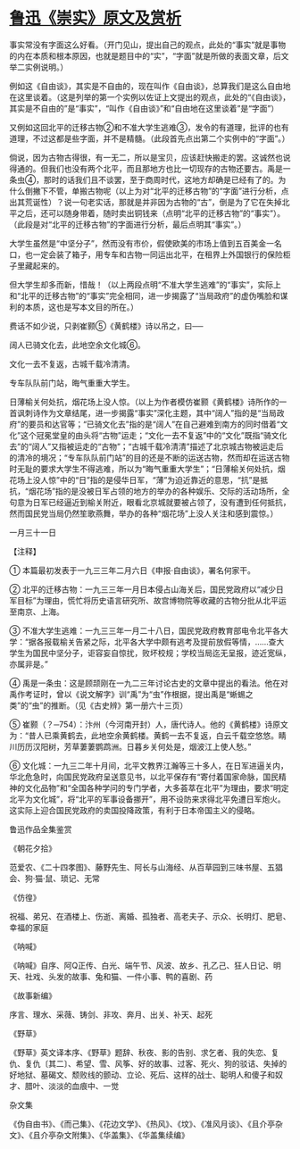 # [鲁迅《崇实》原文及赏析](https://www.vrrw.net/wx/7891.html)

事实常没有字面这么好看。（开门见山，提出自己的观点，此处的“事实”就是事物的内在本质和根本原因，也就是题目中的“实”，“字面”就是所做的表面文章，后文举二实例说明。）

例如这《自由谈》，其实是不自由的，现在叫作《自由谈》，总算我们是这么自由地在这里谈着。（这是列举的第一个实例以佐证上文提出的观点，此处的“《自由谈》，其实是不自由的”是“事实”，“叫作《自由谈》”和“自由地在这里谈着”是“字面”）



又例如这回北平的迁移古物②和不准大学生逃难③，发令的有道理，批评的也有道理，不过这都是些字面，并不是精髓。（此段首先点出第二个实例中的“字面”。）

倘说，因为古物古得很，有一无二，所以是宝贝，应该赶快搬走的罢。这诚然也说得通的。但我们也没有两个北平，而且那地方也比一切现存的古物还要古。禹是一条虫④，那时的话我们且不谈罢，至于商周时代，这地方却确是已经有了的。为什么倒撇下不管，单搬古物呢（以上为对“北平的迁移古物”的“字面”进行分析，点出其荒诞性）？说一句老实话，那就是并非因为古物的“古”，倒是为了它在失掉北平之后，还可以随身带着，随时卖出铜钱来（点明“北平的迁移古物”的“事实”）。（此段是对“北平的迁移古物”的字面进行分析，最后点明其“事实”。）

大学生虽然是“中坚分子”，然而没有市价，假使欧美的市场上值到五百美金一名口，也一定会装了箱子，用专车和古物一同运出北平，在租界上外国银行的保险柜子里藏起来的。

但大学生却多而新，惜哉！（以上两段点明“不准大学生逃难”的“事实”，实际上和“北平的迁移古物”的“事实”完全相同，进一步揭露了“当局政府”的虚伪嘴脸和谋利的本质，这也是写本文目的所在。）

费话不如少说，只剥崔颢⑤《黄鹤楼》诗以吊之，曰──

阔人已骑文化去，此地空余文化城⑥。

文化一去不复返，古城千载冷清清。

专车队队前门站，晦气重重大学生。

日薄榆关何处抗，烟花场上没人惊。（以上为作者模仿崔颢《黄鹤楼》诗所作的一首讽刺诗作为文章结尾，进一步揭露“事实”深化主题，其中“阔人”指的是“当局政府”的要员和达官等；“已骑文化去”指的是“阔人”在自己避难到南方的同时借着“文化”这个冠冕堂皇的由头将“古物”运走；“文化一去不复返”中的“文化”既指“骑文化去”的“阔人”又指被运走的“古物”；“古城千载冷清清”描述了北京城古物被运走后的清冷的境况；“专车队队前门站”的目的还是不断的运送古物，然而却在运送古物时无耻的要求大学生不得逃难，所以为“晦气重重大学生”；“日薄榆关何处抗，烟花场上没人惊”中的“日”指的是侵华日军，“薄”为迫近靠近的意思，“抗”是抵抗，“烟花场”指的是没被日军占领的地方的举办的各种娱乐、交际的活动场所，全句意为日军已经逼近到榆关附近，眼看北京城就要被占领了，没有遭到任何抵抗，然而国民党当局仍然笙歌燕舞，举办的各种“烟花场”上没人关注和感到震惊。）

一月三十一日





【注释】

① 本篇最初发表于一九三三年二月六日《申报·自由谈》，署名何家干。

② 北平的迁移古物：一九三三年一月日本侵占山海关后，国民党政府以“减少日军目标”为理由，慌忙将历史语言研究所、故宫博物院等收藏的古物分批从北平运至南京、上海。

③ 不准大学生逃难：一九三三年一月二十八日，国民党政府教育部电令北平各大学：“据各报载榆关告紧之际，北平各大学中颇有逃考及提前放假等情，……查大学生为国民中坚分子，讵容妄自惊扰，败坏校规；学校当局迄无呈报，迹近宽纵，亦属非是。”

④ 禹是一条虫：这是顾颉刚在一九二三年讨论古史的文章中提出的看法。他在对禹作考证时，曾以《说文解字》训“禹”为“虫”作根据，提出禹是“蜥蜴之类”的“虫”的推断。（见《古史辨》第一册六十三页）

⑤ 崔颢（？─754）：汴州（今河南开封）人，唐代诗人。他的《黄鹤楼》诗原文为：“昔人已乘黄鹤去，此地空余黄鹤楼。黄鹤一去不复返，白云千载空悠悠。睛川历历汉阳树，芳草萋萋鹦鹉洲。日暮乡关何处是，烟波江上使人愁。”

⑥ 文化城：一九三二年十月间，北平文教界江瀚等三十多人，在日军进逼关内，华北危急时，向国民党政府呈送意见书，以北平保存有“寄付着国家命脉，国民精神的文化品物”和“全国各种学问的专门学者，大多荟萃在北平”为理由，要求“明定北平为文化城”，将“北平的军事设备挪开”，用不设防来求得北平免遭日军炮火。这实际上迎合国民党政府的卖国投降政策，有利于日本帝国主义的侵略。

鲁迅作品全集鉴赏

《朝花夕拾》

范爱农、《二十四孝图》、藤野先生、阿长与山海经、从百草园到三味书屋、五猖会、狗·猫·鼠、琐记、无常

《仿徨》

祝福、弟兄、在酒楼上、伤逝、离婚、孤独者、高老夫子、示众、长明灯、肥皂、幸福的家庭

《呐喊》

《呐喊》自序、阿Q正传、白光、端午节、风波、故乡、孔乙己、狂人日记、明天、社戏、头发的故事、兔和猫、一件小事、鸭的喜剧、药

《故事新编》

序言、理水、采薇、铸剑、非攻、奔月、出关、补天、起死

《野草》

《野草》英文译本序、《野草》题辞、秋夜、影的告别、求乞者、我的失恋、复仇、复仇〔其二〕、希望、雪、风筝、好的故事、过客、死火、狗的驳诘、失掉的好地狱、墓碣文、颓败线的颤动、立论、死后、这样的战士、聪明人和傻子和奴才、腊叶、淡淡的血痕中、一觉

杂文集

《伪自由书》、《而己集》、《花边文学》、《热风》、《坟》、《准风月谈》、《且介亭杂文》、《且介亭杂文附集》、《华盖集》、《华盖集续编》

